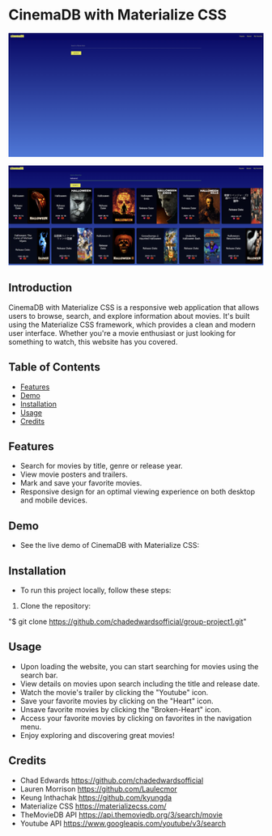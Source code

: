 # CinemaDB with Materialize CSS

![Startup](cinemaDB.PNG)

![Search](cinemaDB2.PNG)

## Introduction

CinemaDB with Materialize CSS is a responsive web application that allows users to browse, search, and explore information about movies. It's built using the Materialize CSS framework, which provides a clean and modern user interface. Whether you're a movie enthusiast or just looking for something to watch, this website has you covered.

## Table of Contents
- [Features](#features)
- [Demo](#demo)
- [Installation](#installation)
- [Usage](#usage)
- [Credits](#credits)

##  Features

- Search for movies by title, genre or release year.
- View movie posters and trailers.
- Mark and save your favorite movies.
- Responsive design for an optimal viewing experience on both desktop and mobile devices.

## Demo

-   See the live demo of CinemaDB with Materialize CSS:

## Installation

- To run this project locally, follow these steps:

1. Clone the repository: 

"$ git clone https://github.com/chadedwardsofficial/group-project1.git"

## Usage

-   Upon loading the website, you can start searching for movies using the search bar.
-   View details on movies upon search including the title and release date.
-   Watch the movie's trailer by clicking the "Youtube" icon.
-   Save your favorite movies by clicking on the "Heart" icon.
-   Unsave favorite movies by clicking the "Broken-Heart" icon.
-   Access your favorite movies by clicking on favorites in the navigation menu.
-   Enjoy exploring and discovering great movies!

## Credits

- Chad Edwards https://github.com/chadedwardsofficial
- Lauren Morrison https://github.com/Laulecmor
- Keung Inthachak https://github.com/kyungda
- Materialize CSS https://materializecss.com/
- TheMovieDB API https://api.themoviedb.org/3/search/movie
- Youtube API https://www.googleapis.com/youtube/v3/search